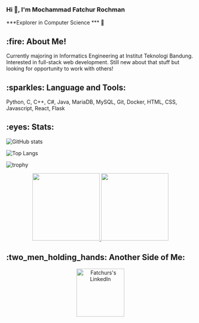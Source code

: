 <h3> Hi 👋, I'm Mochammad Fatchur Rochman </h3>

***Explorer in Computer Science *** 🚀 

<h2> :fire: About Me! </h2>
Currently majoring in Informatics Engineering at Institut Teknologi Bandung. Interested in full-stack web development. Still new about that stuff but looking for opportunity to work with others!

<h2> :sparkles: Language and Tools: </h2>
Python, C, C++, C#, Java, MariaDB, MySQL, Git, Docker, HTML, CSS, Javascript, React, Flask

<h2> :eyes: Stats: </h2>

![GitHub stats](https://github-readme-stats.vercel.app/api?username=ferdyirawanf&show_icons=true&theme=tokyonight)

![Top Langs](https://github-readme-stats.vercel.app/api/top-langs/?username=ferdyirawanf&layout=compact)

![trophy](https://github-profile-trophy.vercel.app/?username=mochfatchur)

<p align="center">
<a href="https://github.com/mochfatchur">
  <img height="180em" src="https://github-readme-stats-eight-theta.vercel.app/api?username=mochfatchur&show_icons=true&theme=algolia&include_all_commits=true&count_private=true"/>
  <img height="180em" src="https://github-readme-stats-eight-theta.vercel.app/api/top-langs/?username=mochfatchur&layout=compact&langs_count=8&theme=algolia"/>
</a> 
</p>

<h2> :two_men_holding_hands: Another Side of Me: </h2>
<div align="center">
  <a href="https://www.linkedin.com/in/mochammad-fatchur-rochman-9ab56720b/">
  <img alt="Fatchurs's LinkedIn" width="128px" src="https://img.shields.io/badge/LinkedIn-0077B5?style=for-the-badge&logo=linkedin&logoColor=white" />
  </a>
</div>

